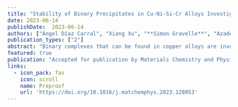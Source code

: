 ```yaml
---
title: "Stability of Binary Precipitates in Cu-Ni-Si-Cr Alloys Investigated Through Active Learning"
date: 2023-06-14
publishDate:  2023-06-14
authors: ["Ángel Díaz Carral", "Xiang Xu", "**Simon Gravelle**", "Azade Yazdan Yar", "Siegfried Schmauder", "Maria Fyta"]
publication_types: ["2"]
abstract: "Binary complexes that can be found in copper alloys are investigated in this work through a combination of computer simulations and machine learning. Copper alloys are made of a copper matrix and a combination of single alloying elements in n-ary forms.  Due to the coexistence of different types of phases in this matrix, complex regions exist for which information on their precise atomistic structure is missing. In order to uncover such information, we apply active learning  and generate moment tensor potentials. This development is based on quantum-mechanical calculations. This approach allows the on-the-fly relaxation of many thousands of potentially novel candidates and check their stability. The ground-state energy of these structures is used to build active learning-generated convex hulls, which are in turn being compared to those from the simulations and the AFLOW database. This procedure provides an insight to additional new stable copper alloy relevant binary complexes. Here, in view of  Cu-Ni-Si-Cr alloys, the  binary complexes Cu-Si, Ni-Si, Cr-Si, Cr-Ni, Cu-Ni, and Cu-Cr have been investigated. Their stability and the identification of novel stable candidates are discussed based on energetic arguments and the analysis of the respective phonon dispersion. The pipeline followed in this work is able to successfully predict binary phases in Cu-Ni-Si-Cr alloys, specifically for the Cu-Si, Ni-Si, Cr-Ni and Cu-Ni complexes, and to extend the already reported structures in the AFLOW library. In the end, we show the applicability of a predicted Cu-Si stable phase and the developed machine learned potentials at the larger scale of atomistic simulations for the calculation of their mechanical properties and melting behavior. This work provides a computationally efficient framework for material structure prediction and calculation of their properties at a quantum-mechanical accuracy. "
featured: true
publication: "Accepted for publication by Materials Chemistry and Physics"
links:
  - icon_pack: fas
    icon: scroll
    name: Preproof
    url: 'https://doi.org/10.1016/j.matchemphys.2023.128053'
---
```

